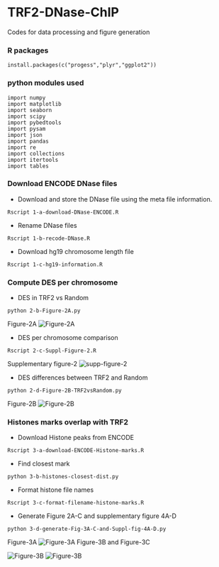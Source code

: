 # TRF2-DNase-ChIP
Codes for data processing and figure generation

### R packages
```{}
install.packages(c("progess","plyr","ggplot2"))
```
### python modules used
```{}
import numpy 
import matplotlib
import seaborn
import scipy
import pybedtools
import pysam
import json
import pandas
import re
import collections
import itertools
import tables
```
### Download ENCODE DNase files
- Download and store the DNase file using the meta file information.
```{shell}
Rscript 1-a-download-DNase-ENCODE.R
```
- Rename DNase files
```{shell}
Rscript 1-b-recode-DNase.R
```

- Download hg19 chromosome length file
```{shell}
Rscript 1-c-hg19-information.R
```

### Compute DES per chromosome
- DES in TRF2 vs Random
```{shell}
python 2-b-Figure-2A.py
```
Figure-2A
![Figure-2A](./figures/Figure-2A-150dpi.png)
- DES per chromosome comparison
```{shell}
Rscript 2-c-Suppl-Figure-2.R
```
Supplementary figure-2
![supp-figure-2](./figures/Supp-Figure-2-150dpi.png)
- DES differences between TRF2 and Random
```{shell}
python 2-d-Figure-2B-TRF2vsRandom.py
```
Figure-2B
![Figure-2B](./figures/Figure-2B-150dpi.png)
### Histones marks overlap with TRF2
- Download Histone peaks from ENCODE
```{shell}
Rscript 3-a-download-ENCODE-Histone-marks.R
```
- Find closest mark
```{shell}
python 3-b-histones-closest-dist.py
```
- Format histone file names
```{shell}
Rscript 3-c-format-filename-histone-marks.R
```
- Generate Figure 2A-C and supplementary figure 4A-D
```{shell}
python 3-d-generate-Fig-3A-C-and-Suppl-fig-4A-D.py
```
Figure-3A
![Figure-3A](./figures/Figure-3_histone_activation-150dpi.png)
Figure-3B and  Figure-3C

![Figure-3B](./figures/Figure-3_histone_repression-150dpi.png) ![Figure-3B](./figures/Figure-3_histone_others-150dpi.png)




